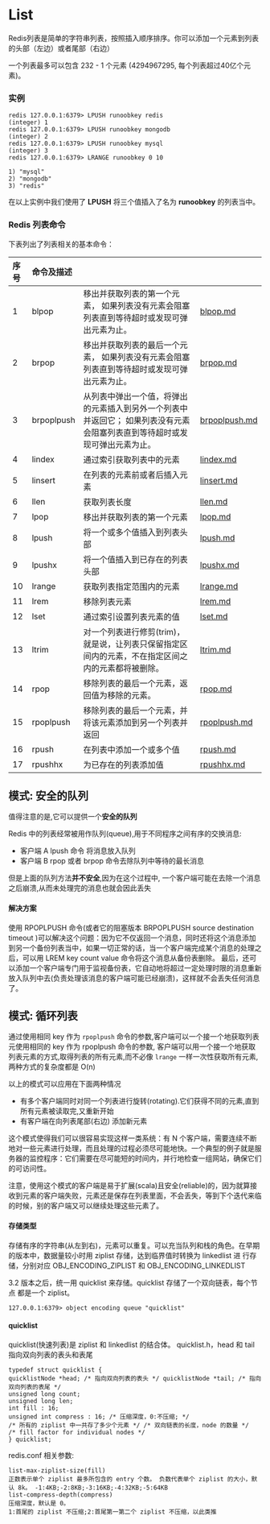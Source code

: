 # List

Redis列表是简单的字符串列表，按照插入顺序排序。你可以添加一个元素到列表的头部（左边）或者尾部（右边）

一个列表最多可以包含 232 - 1 个元素 (4294967295, 每个列表超过40亿个元素)。

### 实例

```
redis 127.0.0.1:6379> LPUSH runoobkey redis
(integer) 1
redis 127.0.0.1:6379> LPUSH runoobkey mongodb
(integer) 2
redis 127.0.0.1:6379> LPUSH runoobkey mysql
(integer) 3
redis 127.0.0.1:6379> LRANGE runoobkey 0 10

1) "mysql"
2) "mongodb"
3) "redis"
```

在以上实例中我们使用了 **LPUSH** 将三个值插入了名为 **runoobkey** 的列表当中。



### Redis 列表命令

下表列出了列表相关的基本命令：

| 序号 | 命令及描述 |                                                              |                                     |
| :--- | :--------- | ------------------------------------------------------------ | ----------------------------------- |
| 1    | blpop      | 移出并获取列表的第一个元素， 如果列表没有元素会阻塞列表直到等待超时或发现可弹出元素为止。 | [blpop.md](list/blpop.md)           |
| 2    | brpop      | 移出并获取列表的最后一个元素， 如果列表没有元素会阻塞列表直到等待超时或发现可弹出元素为止。 | [brpop.md](list/brpop.md)           |
| 3    | brpoplpush | 从列表中弹出一个值，将弹出的元素插入到另外一个列表中并返回它； 如果列表没有元素会阻塞列表直到等待超时或发现可弹出元素为止。 | [brpoplpush.md](list/brpoplpush.md) |
| 4    | lindex     | 通过索引获取列表中的元素                                     | [lindex.md](list/lindex.md)         |
| 5    | linsert    | 在列表的元素前或者后插入元素                                 | [linsert.md](list/linsert.md)       |
| 6    | llen       | 获取列表长度                                                 | [llen.md](list/llen.md)             |
| 7    | lpop       | 移出并获取列表的第一个元素                                   | [lpop.md](list/lpop.md)             |
| 8    | lpush      | 将一个或多个值插入到列表头部                                 | [lpush.md](list/lpush.md)           |
| 9    | lpushx     | 将一个值插入到已存在的列表头部                               | [lpushx.md](list/lpushx.md)         |
| 10   | lrange     | 获取列表指定范围内的元素                                     | [lrange.md](list/lrange.md)         |
| 11   | lrem       | 移除列表元素                                                 | [lrem.md](list/lrem.md)             |
| 12   | lset       | 通过索引设置列表元素的值                                     | [lset.md](list/lset.md)             |
| 13   | ltrim      | 对一个列表进行修剪(trim)，就是说，让列表只保留指定区间内的元素，不在指定区间之内的元素都将被删除。 | [ltrim.md](list/ltrim.md)           |
| 14   | rpop       | 移除列表的最后一个元素，返回值为移除的元素。                 | [rpop.md](list/rpop.md)             |
| 15   | rpoplpush  | 移除列表的最后一个元素，并将该元素添加到另一个列表并返回     | [rpoplpush.md](list/rpoplpush.md)   |
| 16   | rpush      | 在列表中添加一个或多个值                                     | [rpush.md](list/rpush.md)           |
| 17   | rpushhx    | 为已存在的列表添加值                                         | [rpushhx.md](list/rpushhx.md)       |

## 模式: 安全的队列

值得注意的是,它可以提供一个**安全的队列**

Redis 中的列表经常被用作队列(queue),用于不同程序之间有序的交换消息:

- 客户端 A lpush 命令 将消息放入队列
- 客户端 B rpop 或者 brpop 命令去除队列中等待的最长消息

但是上面的队列方法**并不安全**,因为在这个过程中, 一个客户端可能在去除一个消息之后崩溃,从而未处理完的消息也就会因此丢失

#### 解决方案
使用 RPOPLPUSH 命令(或者它的阻塞版本 BRPOPLPUSH source destination timeout )可以解决这个问题：因为它不仅返回一个消息，同时还将这个消息添加到另一个备份列表当中，如果一切正常的话，当一个客户端完成某个消息的处理之后，可以用 LREM key count value 命令将这个消息从备份表删除。
最后，还可以添加一个客户端专门用于监视备份表，它自动地将超过一定处理时限的消息重新放入队列中去(负责处理该消息的客户端可能已经崩溃)，这样就不会丢失任何消息了。

## 模式: 循环列表

通过使用相同 key 作为 `rpoplpush` 命令的参数,客户端可以一个接一个地获取列表元使用相同的 key 作为 rpoplpush 命令的参数, 客户端可以用一个接一个地获取列表元素的方式,取得列表的所有元素,而不必像 `lrange` 一样一次性获取所有元素,两种方式的复杂度都是 O(n)

以上的模式可以应用在下面两种情况

- 有多个客户端同时对同一个列表进行旋转(rotating).它们获得不同的元素,直到所有元素被读取完,又重新开始
- 有客户端在向列表尾部(右边) 添加新元素

这个模式使得我们可以很容易实现这样一类系统：有 N 个客户端，需要连续不断地对一些元素进行处理，而且处理的过程必须尽可能地快。一个典型的例子就是服务器的监控程序：它们需要在尽可能短的时间内，并行地检查一组网站，确保它们的可访问性。

注意，使用这个模式的客户端是易于扩展(scala)且安全(reliable)的，因为就算接收到元素的客户端失败，元素还是保存在列表里面，不会丢失，等到下个迭代来临的时候，别的客户端又可以继续处理这些元素了。



#### 存储类型

  存储有序的字符串(从左到右)，元素可以重复。可以充当队列和栈的角色。在早期的版本中，数据量较小时用 ziplist 存储，达到临界值时转换为 linkedlist 进 行存储，分别对应 OBJ_ENCODING_ZIPLIST 和 OBJ_ENCODING_LINKEDLIST 

  3.2 版本之后，统一用 quicklist 来存储。quicklist 存储了一个双向链表，每个节点 都是一个 ziplist。

```
127.0.0.1:6379> object encoding queue "quicklist"
```

#### quicklist

quicklist(快速列表)是 ziplist 和 linkedlist 的结合体。 quicklist.h，head 和 tail 指向双向列表的表头和表尾

```
typedef struct quicklist {
quicklistNode *head; /* 指向双向列表的表头 */ quicklistNode *tail; /* 指向双向列表的表尾 */
unsigned long count;
unsigned long len;
int fill : 16;
unsigned int compress : 16; /* 压缩深度，0:不压缩; */
/* 所有的 ziplist 中一共存了多少个元素 */ /* 双向链表的长度，node 的数量 */
/* fill factor for individual nodes */
} quicklist;
```

redis.conf 相关参数:

````
list-max-ziplist-size(fill)
正数表示单个 ziplist 最多所包含的 entry 个数。 负数代表单个 ziplist 的大小，默认 8k。 -1:4KB;-2:8KB;-3:16KB;-4:32KB;-5:64KB
list-compress-depth(compress)
压缩深度，默认是 0。
1:首尾的 ziplist 不压缩;2:首尾第一第二个 ziplist 不压缩，以此类推
````

